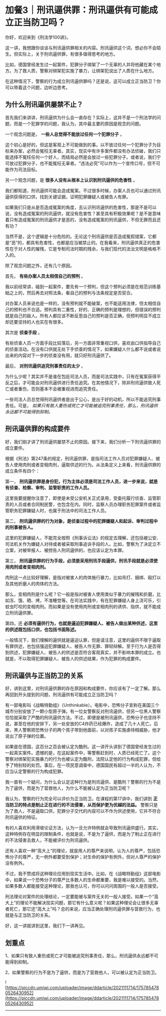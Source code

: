 # 加餐3｜刑讯逼供罪：刑讯逼供有可能成立正当防卫吗？

你好，欢迎来到《刑法学100讲》。

这一讲，我想跟你谈谈与刑讯逼供罪相关的内容。刑讯逼供这个词，想必你不会陌生。但实际上，关于刑讯逼供罪，有很多值得思考的地方。

比如，德国曾经发生过一起案件，犯罪分子绑架了一个无辜的人并将他藏在某个地方。为了救人质，警察对绑架犯实施了暴力，让绑架犯说出了人质在什么地方。

在这种情况下，警察的行为成立刑讯逼供罪吗？还是说，这可以成立正当防卫？你可以带着这个问题，边听边思考。

## 为什么刑讯逼供屡禁不止？

首先我们来讲讲，刑讯逼供为什么会一直存在？实际上，这并不是一个刑法学的问题，而是一个犯罪学的问题，我认为，其中最主要的原因是观念的问题。

一个观念问题是， **一些人总觉得不能放过任何一个犯罪分子** 。

这个初心是好的，但这是客观上不可能做到的事。以不放过任何一个犯罪分子为目标来办案，必然会冤枉无辜者。其实，现实中有许多案件都没有办法侦破，我们只能选择不冤枉任何一个好人，而结局必然是会放过一些犯罪分子。或者说，我们宁可放过犯罪分子，也不能冤枉无辜者。“违法必究”可以作为一个宣传口号，但不可能作为司法目标。

另一个观念问题，是 **很多人没有从根本上认识到刑讯逼供的危害性** 。

我们都知道，刑讯逼供可能会造成冤案。不过很多时候，办案人员也可以通过刑讯逼供获得的口供，找到关键证据，证明犯罪嫌疑人或被告人有罪。

如果我们只是从是否造成冤案的角度，去认识刑讯逼供的危害性，那是不是可以说，没有造成冤案的刑讯逼供，就没有危害性？甚至具有积极效果呢？是不是意味着只有造成冤案的刑讯逼供才是恶的，没有造成冤案的刑讯逼供，不但无罪而且还有功？

当然不是，这个逻辑是十分危险的。无论这个刑讯逼供是否造成冤假错案，它都是“恶”的，都具有危害性，也都是应当被禁止的。在我看来，刑讯逼供真正的危害性在于对人性的摧残，它是专制司法时期的残余，与我们现代的法治文明是格格不入的。

除了观念问题之外，还有几个原因。

首先， **有些办案人员太相信自己的预判** 。

我以前经常讲，碰到一起案件，要先有一个预判，但这个预判必须是在规范训练基础之上的，然后再去对照法条，看自己的预判与法条规定是否契合。

对办案人员来说也是一样的，没有预判就不能破案，也不能适用法律，但太相信自己的预判也不合适。预判具有二重性，好的、正确的预判是理想的，但错误的预判就是自己的敌人。所有人都应该不断反思自己的预判是否正确，但预判明显不成立却还要坚持的人也实在有很多。  

其次是 **侦查手段** 。

有些侦查人员一方面手段比较落后，另一方面非常重视口供，喜欢由口供指导自己的侦查活动。在没有口供就无处下手侦查的情况下，如果嫌疑人什么都不说或者说出来的内容对下一步的侦查没有用，就只好刑讯逼供了。

最后， **对刑讯逼供追究刑事责任的太少** 。

为什么少呢？其实并不是谁在包庇司法人员，而是司法实践中，只有在冤案获得平反之后，才可能会对刑讯逼供进行责任追究。在其他情况下，除非刑讯逼供致人死亡或者重伤，否则基本不会被重视进而追究责任。

一些司法人员总觉得刑讯逼供者是出于公心，是出于好的动机，所以不能追究刑事责任。可是， *如果只有致人重伤或死亡才可能被追究刑事责任，那么，刑讯逼供永远都不可能得到抑制。*

## 刑讯逼供罪的构成要件

好，我们刚才讲了刑讯逼供屡禁不止的原因。接下来，我们分析一下刑讯逼供罪的成立要件。

根据《刑法》第247条的规定，刑讯逼供罪，是指司法工作人员对犯罪嫌疑人、被告人使用肉刑或者变相肉刑，逼取供述的行为。从法条定义上来看，刑讯逼供罪的成立条件有四个：

第一， **刑讯逼供罪是身份犯，行为主体必须是司法工作人员，进一步来说，就是有侦查、检察、审判、监管职责的工作人员。**

这里我要提醒你注意了，即使是未受公安机关正式录用，受委托履行侦查、监管职责的人员或者合同制民警，也包含在内。同时，监察人员办理职务犯罪案件或者监管职务犯罪嫌疑人时，也属于刑法中的司法工作人员。

第二， **刑讯逼供罪的行为对象，是侦查过程中的犯罪嫌疑人和起诉、审判过程中的刑事被告人。**

这里的犯罪嫌疑人，不能完全按照《刑事诉讼法》的规定去理解，还包括被公安、司法机关作为嫌疑人对待或者被采取刑事追诉手段的人。比如，警察为了决定立不立案，对被举报人、被控告人刑讯逼供的，也应该认定为本罪。

第三， **刑讯逼供罪的行为手段，必须是采用刑讯手段逼供，刑讯手段就是必须使用肉刑或者变相肉刑。**

肉刑这一点比较好理解，是指对被害人的肉体施行暴力，比如吊打、捆绑、殴打以及其他折磨人的肉体的方法。

那么，变相肉刑是什么呢？它一般是指对被害人使用类似于暴力的摧残和折磨，比如冻、饿、晒、烤，不准睡觉等。在司法实践中，有在犯罪嫌疑人身上浇可乐，引蚊虫叮咬的变相肉刑。而如果是没有使用肉刑或变相肉刑的诱供、指供，就不能成立刑讯逼供罪。

第四，还 **必须有逼供行为，也就是逼迫犯罪嫌疑人、被告人做出某种供述，这里的供述既包括口供，也包括书面陈述。**

一般情况下，我们理解的逼供就是逼迫认罪，但是请注意，这里的逼供不限于逼取有罪供述，也包括强迫犯罪嫌疑人、被告人作无罪、罪轻辩解。至于行为人是否得到供述，犯罪嫌疑人、被告人的供述是否符合客观真实，并不影响本罪的成立。也就是，不以取得犯罪嫌疑人、被告人的供述结果，作为犯罪的构成要件。

## 刑讯逼供与正当防卫的关系

好，讲到这里，对刑讯逼供罪的存在原因和构成要件，你应该有了一定了解。那么再回到开头提到的问题，刑讯逼供有可能成立正当防卫吗？

有一部电影叫《战略特勤组》（Unthinkable）。电影中，恐怖分子宣称在美国三个城市分别安放了一颗小型原子弹。有一位女警察反对刑讯逼供，但另一位黑人警察恰恰就采取了严酷的刑讯逼供方法。不过，即便是被刑讯逼供，恐怖分子也坚持不说，甚至在他的安排下，另一处安放的C4炸药已经爆炸，造成了几十人死亡。后来，黑人警察把恐怖分子的两个孩子带到他面前，以对孩子实施虐待相威胁，他才说出了原子弹的位置。

如果是在德国，这百分之百会被认定为酷刑。这一讲开头讲到了德国曾经发生过的一起真实案件。遗憾的是，在这起案件中，等警察赶到时，人质已经死亡了。这个警察对绑架犯实施暴力的行为也被认定为酷刑，法院认定他的行为构成犯罪，但给予了特别轻的处罚。事后，在一项民意调查中，德国国民有超过一半的人认为，不应当认定警察的行为构成犯罪。

我一直有一个疑问，为什么会认定这种行为是刑讯逼供、是酷刑？警察的行为不是为了逼供，而是为了营救他人，为什么不能被认定为正当防卫呢？

我认为，警察的行为完全可以评价为正当防卫。在课程的第17讲中，我们讲到 **正当防卫的特点是制止正在进行的不法侵害，从而保护更为优越的法益。** 警察只是为了救人，不是逼取口供，犯罪分子交代的内容可以不作为供述使用，它并不符合刑讯逼供的特征。

有的人喜欢利用滑坡论证方法，认为一旦允许特例就会导致刑讯逼供盛行。其实，这种特例存在明显的限制条件，也就是说，不是为了逼供，而是为了制止正在进行的不法侵害去救人，不能被评价为刑讯逼供。

还有人喜欢一种“高大上”的理论，就是用人的尊严来说明，认为人的尊严，包括恐怖分子的尊严，无一例外都要受到保护；对生命的保护有例外，但对人尊严的保护没有例外。

不过，我不赞成将这种理论应用到现实生活中。比如，在《战略特勤组》这部电影中，如果说一个恐怖分子的尊严比多数人的生命都重要，我是难以接受的。当然，如果多数人都能接受这种理论，那我也认可，你可以问问周围的一般人是否接受。

刑法理论对案件的处理结论，一定要能被与案件无关的一般人接受。如果一个“高大上”的理论不能解决现实问题，那它有什么意义呢？如果这种理论会让很多无辜者死亡，那它还“高大上”吗？总的来说，应当正确处理刑讯逼供罪与营救行为，也就是与正当防卫的关系。

好，这一讲就讲到这里，我们下一讲再见。

## 划重点

1、如果只有致人重伤或死亡才可能被追究刑事责任，那么，刑讯逼供永远都不可能得到抑制。

2、如果警察的行为不是为了逼供，而是为了营救他人，可以被认定为正当防卫。

![https://piccdn.umiwi.com/uploader/image/ddarticle/2021111714/1757854780526430952](https://piccdn.umiwi.com/uploader/image/ddarticle/2021111714/1757854780526430952)

---
